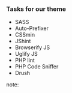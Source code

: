 ###  Tasks for our theme

- SASS
- Auto-Prefixer
- CSSmin
- JShint
- Browserify JS
- Uglify JS
- PHP lint
- PHP Code Sniffer
- Drush

note:
